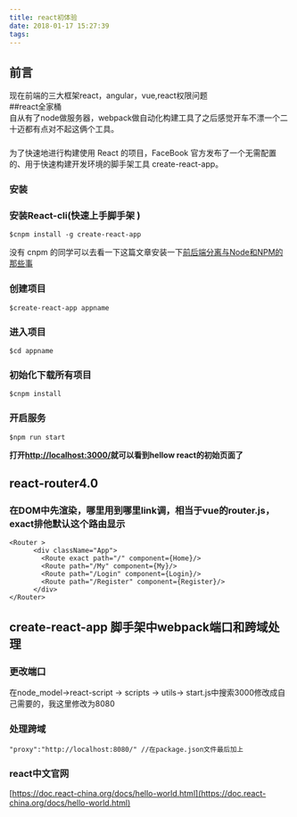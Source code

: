 ```yaml
---
title: react初体验
date: 2018-01-17 15:27:39
tags:
---
```

## 前言  
现在前端的三大框架react，angular，vue,react权限问题  
##react全家桶  
自从有了node做服务器，webpack做自动化构建工具了之后感觉开车不漂一个二十迈都有点对不起这俩个工具。
###  
为了快速地进行构建使用 React 的项目，FaceBook 官方发布了一个无需配置的、用于快速构建开发环境的脚手架工具 create-react-app。  
### 安装   
### 安装React-cli(快速上手脚手架 )  
	$cnpm install -g create-react-app  
没有 cnpm 的同学可以去看一下这篇文章安装一下[前后端分离与Node和NPM的那些事](http://www.jqpblog.site/2016/08/22/%E5%89%8D%E5%90%8E%E7%AB%AF%E5%88%86%E7%A6%BB%E4%B8%8ENode%E5%92%8CNPM%E7%9A%84%E9%82%A3%E4%BA%9B%E4%BA%8B/)
<!--more-->  
### 创建项目 
	$create-react-app appname 
### 进入项目 
	$cd appname
### 初始化下载所有项目 
	$cnpm install
### 开启服务 
	$npm run start  
**打开[http://localhost:3000/](http://localhost:3000/)就可以看到hellow react的初始页面了**  
## react-router4.0   
### 在DOM中先渲染，哪里用到哪里link调，相当于vue的router.js，exact排他默认这个路由显示
	<Router >
          <div className="App">
            <Route exact path="/" component={Home}/>
            <Route path="/My" component={My}/>
            <Route path="/Login" component={Login}/>
            <Route path="/Register" component={Register}/>
          </div>
	</Router>  
## create-react-app 脚手架中webpack端口和跨域处理  
### 更改端口  
在node_model->react-script  -> scripts ->  utils-> start.js中搜索3000修改成自己需要的，我这里修改为8080  
### 处理跨域  
	"proxy":"http://localhost:8080/" //在package.json文件最后加上    
### react中文官网
[https://doc.react-china.org/docs/hello-world.html](https://doc.react-china.org/docs/hello-world.html)

